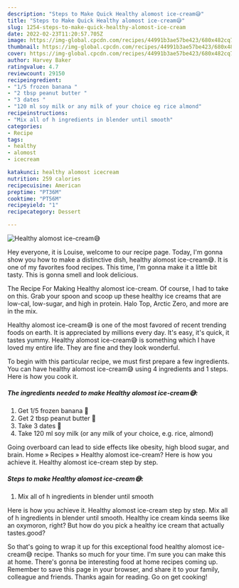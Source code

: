 ```yaml
---
description: "Steps to Make Quick Healthy alomost ice-cream😅"
title: "Steps to Make Quick Healthy alomost ice-cream😅"
slug: 1254-steps-to-make-quick-healthy-alomost-ice-cream
date: 2022-02-23T11:20:57.705Z
image: https://img-global.cpcdn.com/recipes/44991b3ae57be423/680x482cq70/healthy-alomost-ice-cream-recipe-main-photo.jpg
thumbnail: https://img-global.cpcdn.com/recipes/44991b3ae57be423/680x482cq70/healthy-alomost-ice-cream-recipe-main-photo.jpg
cover: https://img-global.cpcdn.com/recipes/44991b3ae57be423/680x482cq70/healthy-alomost-ice-cream-recipe-main-photo.jpg
author: Harvey Baker
ratingvalue: 4.7
reviewcount: 29150
recipeingredient:
- "1/5 frozen banana "
- "2 tbsp peanut butter "
- "3 dates "
- "120 ml soy milk or any milk of your choice eg rice almond"
recipeinstructions:
- "Mix all of h ingredients in blender until smooth"
categories:
- Recipe
tags:
- healthy
- alomost
- icecream

katakunci: healthy alomost icecream 
nutrition: 259 calories
recipecuisine: American
preptime: "PT36M"
cooktime: "PT56M"
recipeyield: "1"
recipecategory: Dessert

---
```



![Healthy alomost ice-cream😅](https://img-global.cpcdn.com/recipes/44991b3ae57be423/680x482cq70/healthy-alomost-ice-cream-recipe-main-photo.jpg)

Hey everyone, it is Louise, welcome to our recipe page. Today, I'm gonna show you how to make a distinctive dish, healthy alomost ice-cream😅. It is one of my favorites food recipes. This time, I'm gonna make it a little bit tasty. This is gonna smell and look delicious.

The Recipe For Making Healthy alomost ice-cream. Of course, I had to take on this. Grab your spoon and scoop up these healthy ice creams that are low-cal, low-sugar, and high in protein. Halo Top, Arctic Zero, and more are in the mix.

Healthy alomost ice-cream😅 is one of the most favored of recent trending foods on earth. It is appreciated by millions every day. It's easy, it's quick, it tastes yummy. Healthy alomost ice-cream😅 is something which I have loved my entire life. They are fine and they look wonderful.


To begin with this particular recipe, we must first prepare a few ingredients. You can have healthy alomost ice-cream😅 using 4 ingredients and 1 steps. Here is how you cook it.

<!--inarticleads1-->

##### The ingredients needed to make Healthy alomost ice-cream😅:

1. Get 1/5 frozen banana 🍌
1. Get 2 tbsp peanut butter 🥜
1. Take 3 dates 🌴
1. Take 120 ml soy milk (or any milk of your choice, e.g. rice, almond)


Going overboard can lead to side effects like obesity, high blood sugar, and brain. Home » Recipes » Healthy alomost ice-cream? Here is how you achieve it. Healthy alomost ice-cream step by step. 

<!--inarticleads2-->

##### Steps to make Healthy alomost ice-cream😅:

1. Mix all of h ingredients in blender until smooth


Here is how you achieve it. Healthy alomost ice-cream step by step. Mix all of h ingredients in blender until smooth. Healthy ice cream kinda seems like an oxymoron, right? But how do you pick a healthy ice cream that actually tastes.good? 

So that's going to wrap it up for this exceptional food healthy alomost ice-cream😅 recipe. Thanks so much for your time. I'm sure you can make this at home. There's gonna be interesting food at home recipes coming up. Remember to save this page in your browser, and share it to your family, colleague and friends. Thanks again for reading. Go on get cooking!
